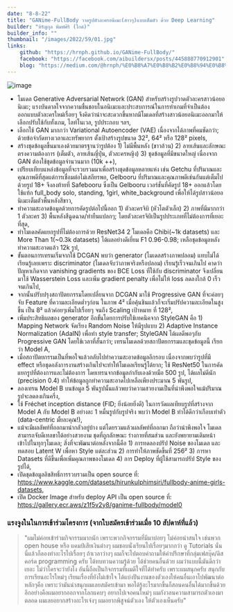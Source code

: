 ```yaml
---
date: "8-8-22"
title: "GANime-FullBody วาดรูปตัวละครอนิเมะ(สาวๆ)แบบเต็มตัว ด้วย Deep Learning"
builder: "หิรัญกุล พิมพ์ศิริ (ไกด์)"
builder_info: ""
thumbnail: "/images/2022/59/01.jpg"
links:
    github: "https://hrnph.github.io/GANime-FullBody/"
    facebook: "https://facebook.com/aibuildersx/posts/445888770912901"
    blog: "https://medium.com/@hrnph/%E0%B8%A7%E0%B8%B2%E0%B8%94%E0%B8%A3%E0%B8%B9%E0%B8%9B%E0%B8%95%E0%B8%B1%E0%B8%A7%E0%B8%A5%E0%B8%B0%E0%B8%84%E0%B8%A3%E0%B8%AD%E0%B8%99%E0%B8%B4%E0%B9%80%E0%B8%A1%E0%B8%B0%E0%B8%AA%E0%B8%B2%E0%B8%A7%E0%B9%86-%E0%B9%81%E0%B8%9A%E0%B8%9A%E0%B9%80%E0%B8%95%E0%B9%87%E0%B8%A1%E0%B8%95%E0%B8%B1%E0%B8%A7-%E0%B8%94%E0%B9%89%E0%B8%A7%E0%B8%A2-deep-learning-ganime-fullbody-9b3822e58934"
---
```


![image](/images/2022/59/01.jpg)

- โมเดล Generative Adversarial Network (GAN) สำหรับสร้างรูปวาดตัวละครสาวน้อยอนิเมะ; แรงบันดาลใจจากความชื่นชอบในอนิเมะและประสบการณ์ในการทำเกมที่จำเป็นต้องออกแบบตัวละครใหม่เรื่อยๆ จึงคิดว่าน่าจะสะดวกขึ้นหากมีโมเดลที่สร้างสาวน้อยอนิเมะออกมาให้เลือกปรับใช้กับทั้งเกม, ไลท์โนเวล, รูปประกอบ ฯลฯ,
- เลือกใช้ GAN มากกว่า Variational Autoencoder (VAE) เนื่องจากได้ภาพที่คมชัดกว่า; ด้วยข้อจำกัดทางเวลาและทรัพยากร ตั้งเป้าสร้างรูปขนาด 32², 64² หรือ 128² pixels,
- สร้างชุดข้อมูลขึ้นมาเองด้วยมาตรฐานว่ารูปต้อง 1) ไม่มีพื้นหลัง (ขาวล้วน) 2) ลายเส้นและลักษณะตรงความต้องการ (เต็มตัว, ลายเส้นญี่ปุ่น, ตัวละครหญิง) 3) ชุดข้อมูลที่มีขนาดใหญ่ เนื่องจาก GAN ต้องใช้ชุดข้อมูลจำนวนมาก (10k ++),
- เปรียบเทียบแหล่งข้อมูลที่จะรวบรวมมาเพื่อสร้างชุดข้อมูลหลายแห่ง เช่น Getchu ที่ปริมาณและคุณภาพดีที่สุดแต่การเชื่อมต่อไม่เสถียรพอ, Gelbooru ที่ปริมาณและคุณภาพดีเช่นกันแต่เต็มไปด้วยรูป 18+ จึงลงท้ายที่ Safebooru ซึ่งเป็น Gelbooru เวอร์ชั่นที่คัดรูป 18+ ออกแล้วโดยใช้แท้ก full_body solo, standing, 1girl, white_background เพื่อให้ได้รูปสาวน้อยอนิเมะเต็มตัวพื้นหลังสีขาว,
- ทำความสะอาดข้อมูลด้วยการคัดรูปต่อไปนี้ออก 1) ตัวละครจิบิ (หัวโตตัวเล็ก) 2) ภาพที่มีมากกว่า 1 ตัวละคร 3) พื้นหลังสีฉูดฉาด/ท่ายืนแปลกๆ; โดยตัวละครจิบิเป็นรูปประเภทที่ไม่ต้องการที่เยอะที่สุด,
- ทำโมเดลคัดแยกรูปที่ไม่ต้องการด้วย ResNet34 2 โมเดลคือ Chibi(~1k datasets) และ More Than 1(~0.3k datasets) ได้ผลอย่างดีเยี่ยม F1 0.96-0.98; เหลือชุดข้อมูลหลังทำความสะอาดแล้ว 12k รูป,
- ขั้นตอนการเทรนเริ่มจากใช้ DCGAN พบว่า generator (โมเดลสร้างภาพปลอม) แทบไม่ได้เรียนรู้เลยเพราะ discriminator (โมเดลจับว่าภาพจริงหรือปลอม) เรียนรู้เร็วจนเกินไป คาดว่าปัญหาเกิดจาก vanishing gradients ของ BCE Loss ที่ใช้กับ discriminator จึงเปลี่ยนมาใช้ Wasserstein Loss และเพิ่ม gradient penalty เพื่อไม่ให้ loss ลดลงใกล้ 0 เร็วจนเกินไป,
- จากนั้นปรับปรุงสถาปัตยกรรมโดยเปลี่ยนจาก DCGAN มาใช้ Progressive GAN ที่จะค่อยๆจับ Feature ที่ความละเอียดต่ำๆก่อน ในภาพ 4² เมื่อคุ้นชินแล้วก็จะเริ่มปรัปความละเอียดในสูงขึ้น เป็น 8² แล้วค่อยๆเพิ่มไปเรื่อยๆ จนถึง Scaling เป้าหมาย ที่ 128²,
- เพิ่มประสิทธิผลของ generator อีกขั้นโดยการปรับใช้เทคนิคจาก StyleGAN คือ 1) Mapping Network จัดเรียง Random Noise ให้มีรูปแบบ 2) Adaptive Instance Normalization (AdaIN) เพื่อทำ style transfer; StyleGAN ได้ผลดีพอๆกับ Progressive GAN โดยใช้เวลาที่สั้นกว่า; เทรนโมเดลด้วยสถาปัตยกรรมและชุดข้อมูลนี้ เรียกว่า Model A,
- เมื่อสถาปัตยกรรมเป็นที่พอใจแล้วกลับไปทำความสะอาดข้อมูลอีกรอบ เนื่องจากพบว่ารูปที่มี effect หรือชุดอลังการงานสร้างเกินไปจะทำให้โมเดลเรียนรู้ได้ยาก; ใช้ ResNet50 ในการคัดแยกรูปที่ต้องการและไม่ต้องการ โดยเทรนจากข้อมูลกำกับเองด้วยมือ 500 รูป, ได้ผลไม่ดีนัก (precision 0.4) ทำให้ข้อมูลถูกทำความสะอาดไปเหลือเพียงประมาณ 5 พันรูป,
- ลองเทรน Model B บนข้อมูล 5 พันรูปนั้นแล้วพบว่าความสวยงามเป็นที่น่าพึงพอใจแม้ปริมาณรูปจะลดลงเกินครึ่ง,
- ใช้ Fréchet inception distance (FID; ยิ่งน้อยยิ่งดี) ในการวัดผลเทียบรูปที่สร้างจาก Model A กับ Model B อย่างละ 1 หมื่นรูปกับรูปจริง พบว่า Model B ทำได้ดีกว่าเกือบเท่าตัว (data-centric มั้ยละคุณ!),
- แม้จะมีผลลัพท์ที่ออกมาน่ากลัวอยู่บ้าง แต่โดยรวมแล้วผลลัพท์ที่ออกมา ถือว่าน่าพึงพอใจ โมเดลสามารถจับดีเทลขาได้อย่างสวยงาม ชุดที่ถูกลักษณะ ร่างกายที่สมส่วน และยังพยายามเติมหน้าเข้าไปในทุกๆโมเดล; สิ่งที่จะพัฒนาต่อหลังจากนี้คือ 1) การทดลองปรัป Noise ของโมเดล และทดสอบ Latent W เพื่อหา Style แต่ละส่วน 2) การทำให้ภาพชัดขึ้นที่ 256² 3) การหา Datasets ที่ดีขึ้นเพื่อเพิ่มคุณภาพของโมเดล 4) การ Deploy ที่ผู้ใช้สามารถปรัป Style ของรูปได้,
- เปิดชุดข้อมูลลิขสิทธิ์การรวบรวมเป็น open source ที่: https://www.kaggle.com/datasets/hirunkulphimsiri/fullbody-anime-girls-datasets,
- เปิด Docker Image สำหรับ deploy API เป็น open source ที่: https://gallery.ecr.aws/z1f5v2y8/ganime-fullbody/model0

### แรงจูงในในการเข้าร่วมโครงการ (จากใบสมัครเข้าร่วมเมื่อ 10 สัปดาห์ที่แล้ว)

> "ผมไม่ค่อยเข้าร่วมกิจกรรมมากนัก เพราะพวกกิจกรรมที่มีมาบ่อยๆ ไม่ค่อยน่าสนใจ เช่นพวก open house หรือ แคมป์เสียเงินต่างๆ ผมชอบนั่งเรียนไปเรื่อยๆมากกว่า ดู Tutorials นั่นนี่แล้วก็ลองทำอะไรไปเรื่อยๆ ถ้าเวลาว่างๆ ผมก็จะไปตอบคำถามให้คำปรึกษาที่กลุ่มเฟสบุ๊ค/ดิสคอร์ด programming ครับ ได้ทบทวนความรู้ด้วย ได้ช่วยคนอื่นด้วย ผมว่าแบบนี้มันดีกว่าเยอะ ไม่ว่าใครจะว่ายังไง อันนี้ถือเป็นกิจกรรมที่ผมดีใจที่ได้ทำครับ  เพราะผมสนุกครับ สนุกกับการเรียนอะไรใหม่ๆ เรียนเรื่องที่ยังไม่เข้าใจ ได้แบ่งปันงานของตัวเองให้คนอื่นเอาไปพัฒนาต่อ หลักๆคือ เพราะว่ามันน่าสนุกผมเลยสมัครเข้ามา พอได้รู้อะไรมากขึ้นก็สอนคนอื่นได้มากขึ้นด้วย อีกอย่างคือผมอยากออกจากโลกแคบๆ อยากไปเจอคนใหม่ๆ ผมกังวลนความสามารถตัวเองมาตลอด ผมเลยอยากสร้างอะไรเจ๋งๆ ผมอยากพิสูจน์ตัวเอง ให้ตัวเองเห็นครับ"